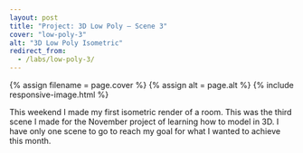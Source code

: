 ```yaml
---
layout: post
title: "Project: 3D Low Poly – Scene 3"
cover: "low-poly-3"
alt: "3D Low Poly Isometric"
redirect_from:
  - /labs/low-poly-3/
---
```


{% assign filename = page.cover %}
{% assign alt = page.alt %}
{% include responsive-image.html %}

This weekend I made my first isometric render of a room. This was the third scene I made for the November project of learning how to model in 3D. I have only one scene to go to reach my goal for what I wanted to achieve this month.

